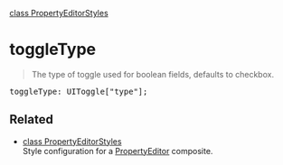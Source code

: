 [class PropertyEditorStyles](PropertyEditorStyles.md)

# toggleType

> The type of toggle used for boolean fields, defaults to checkbox.

<pre class="docgen_signature">toggleType: UIToggle[&quot;type&quot;];</pre>

## Related

- [<!--{ref:class}-->class PropertyEditorStyles](PropertyEditorStyles.md) \
    Style configuration for a [PropertyEditor](PropertyEditor.md) composite.
